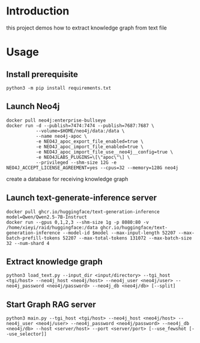 # Introduction

this project demos how to extract knowledge graph from text file

# Usage

## Install prerequisite

```shell
python3 -m pip install requirements.txt
```

## Launch Neo4j

```shell
docker pull neo4j:enterprise-bullseye
docker run -d --publish=7474:7474 --publish=7687:7687 \
           --volume=$HOME/neo4j/data:/data \
           --name neo4j-apoc \
           -e NEO4J_apoc_export_file_enabled=true \
           -e NEO4J_apoc_import_file_enabled=true \
           -e NEO4J_apoc_import_file_use__neo4j__config=true \
           -e NEO4JLABS_PLUGINS=\[\"apoc\"\] \
           --privileged --shm-size 12G -e NEO4J_ACCEPT_LICENSE_AGREEMENT=yes --cpus=32 --memory=128G neo4j
```

create a database for receiving knowledge graph

## Launch text-generate-inference server

```shell
docker pull ghcr.io/huggingface/text-generation-inference
model=Qwen/Qwen2.5-7B-Instruct
docker run --gpus 0,1,2,3 --shm-size 1g -p 8080:80 -v /home/xieyi/raid/huggingface:/data ghcr.io/huggingface/text-generation-inference --model-id $model --max-input-length 52207 --max-batch-prefill-tokens 52207 --max-total-tokens 131072 --max-batch-size 32 --num-shard 4
```

## Extract knowledge graph

```shell
python3 load_text.py --input_dir <input/directory> --tgi_host <tgi/host> --neo4j_host <neo4j/host> --neo4j_user <neo4j/user> --neo4j_password <neo4j/password> --neo4j_db <neo4j/db> [--split]
```

## Start Graph RAG server

```shell
python3 main.py --tgi_host <tgi/host> --neo4j_host <neo4j/host> --neo4j_user <neo4j/user> --neo4j_password <neo4j/password> --neo4j_db <neo4j/db> --host <server/host> --port <server/port> [--use_fewshot [--use_selector]]
```

